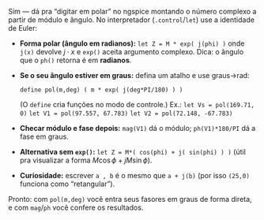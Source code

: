 Sim — dá pra “digitar em polar” no ngspice montando o número complexo a partir de módulo e ângulo. No interpretador (`.control`/`let`) use a identidade de Euler:

* **Forma polar (ângulo em radianos):**
  `let Z = M * exp( j(phi) )`  onde `j(x)` devolve $j\cdot x$ e `exp()` aceita argumento complexo. &#x20;
  Dica: o ângulo que o `ph()` retorna é em **radianos**.&#x20;

* **Se o seu ângulo estiver em graus:**
  defina um atalho e use graus→rad:

  ```
  define pol(m,deg) ( m * exp( j(deg*PI/180) ) )
  ```

  (O `define` cria funções no modo de controle.)&#x20;
  Ex.:
  `let Vs = pol(169.71, 0)`
  `let V1 = pol(97.557, 67.783)`
  `let V2 = pol(72.148, -67.783)`

* **Checar módulo e fase depois:**
  `mag(V1)` dá o módulo; `ph(V1)*180/PI` dá a fase em graus.&#x20;

* **Alternativa sem `exp()`:**
  `let Z = M*( cos(phi) + j( sin(phi) ) )` (útil pra visualizar a forma $M\cos\phi + j M\sin\phi$). &#x20;

* **Curiosidade:** escrever `a , b` é o mesmo que `a + j(b)` (por isso `(25,0)` funciona como “retangular”).&#x20;

Pronto: com `pol(m,deg)` você entra seus fasores em graus de forma direta, e com `mag`/`ph` você confere os resultados.

